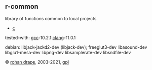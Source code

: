 r-common
--------

library of functions common to local projects

- [c](http://www.open-std.org/jtc1/sc22/wg14/)

tested-with:
[gcc](http://gcc.gnu.org/)-10.2.1
[clang](https://clang.llvm.org/)-11.0.1

debian:
libjack-jackd2-dev (libjack-dev);
freeglut3-dev libasound-dev libglu1-mesa-dev libpng-dev libsamplerate-dev libsndfile-dev

© [rohan drape](http://rohandrape.net/), 2003-2021, [gpl](http://gnu.org/copyleft/)
